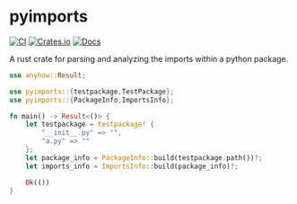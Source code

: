 # pyimports

[![CI](https://github.com/Peter554/pyimports/actions/workflows/ci.yml/badge.svg)](https://github.com/Peter554/pyimports/actions/workflows/ci.yml)
[![Crates.io](https://img.shields.io/crates/v/pyimports.svg)](https://crates.io/crates/pyimports)
[![Docs](https://img.shields.io/badge/Docs-grey)](https://docs.rs/pyimports/)

A rust crate for parsing and analyzing the imports within a python package.

```rust
use anyhow::Result;

use pyimports::{testpackage,TestPackage};
use pyimports::{PackageInfo,ImportsInfo};

fn main() -> Result<()> {
    let testpackage = testpackage! {
        "__init__.py" => "",
        "a.py" => ""
    };
    let package_info = PackageInfo::build(testpackage.path())?;
    let imports_info = ImportsInfo::build(package_info)?;

    Ok(())
}
```
